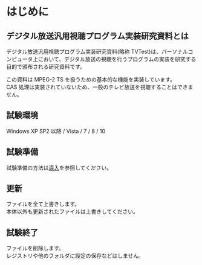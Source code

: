 # はじめに

## デジタル放送汎用視聴プログラム実装研究資料とは

デジタル放送汎用視聴プログラム実装研究資料(略称
TVTest)は、パーソナルコンピュータ上において、デジタル放送の視聴を行うプログラムの実装を研究する目的で頒布される研究資料です。

この資料は MPEG-2 TS を扱うための基本的な機能を実装しています。  
CAS 処理は実装されていないため、一般のテレビ放送を視聴することはできません。

## 試験環境

Windows XP SP2 以降 / Vista / 7 / 8 / 10

## 試験準備

試験準備の方法は[導入](install.md)を参照してください。

## 更新

ファイルを全て上書きします。  
本体以外も更新されたファイルは上書きしてください。

## 試験終了

ファイルを削除します。  
レジストリや他のフォルダに設定の保存などはしません。

